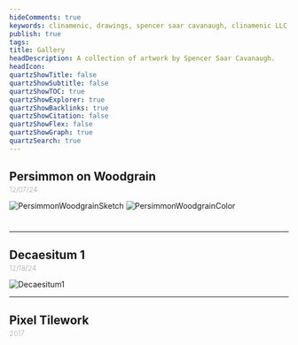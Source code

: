 ```yaml
---
hideComments: true
keywords: clinamenic, drawings, spencer saar cavanaugh, clinamenic LLC
publish: true
tags:
title: Gallery
headDescription: A collection of artwork by Spencer Saar Cavanaugh.
headIcon:
quartzShowTitle: false
quartzShowSubtitle: false
quartzShowTOC: true
quartzShowExplorer: true
quartzShowBacklinks: true
quartzShowCitation: false
quartzShowFlex: false
quartzShowGraph: true
quartzSearch: true
---
```


<style>

    .center{
        &h2 {
            font-weight: 200;
            font-size: 1.2rem;
            font-style: italic;
        }
    }
    

</style>

## Persimmon on Woodgrain

<p style="font-weight: 100; margin-top: -0.85rem; font-size: 0.8rem">12/07/24</p>

<div class="gallery2">
    <img
        src="https://arweave.net/48mosvTgcPAB8UGHcNamtmb-mVUo-TV1LMp1QasMegw"
        class="gallery-img"
        style="border: 1px solid var(--dark);"
        alt="PersimmonWoodgrainSketch"
    />
    <img
        src="https://arweave.net/iGSctzmRYUXGMtjrmVHb1Sj0Cz3YKZte-sCfsEzZNKw"
        class="gallery-img"
        style="border: 1px solid var(--dark);"
        alt="PersimmonWoodgrainColor"
    />
</div>

<div style="height: 1.5rem;"></div>

---

## Decaesitum 1

<p style="font-weight: 100; margin-top: -0.85rem; font-size: 0.8rem">12/18/24</p>

<div class="gallery1">
    <img
        src="https://arweave.net/-RUdHBA8UOxh6M1M-WLU9W0GMt4bIgGd1WFynVwilz0"
        class="gallery-img"
        style="border: 1px solid var(--dark); padding: 0rem !important;"
        alt="Decaesitum1"
    />
</div>

---

## Pixel Tilework

<p style="font-weight: 100; margin-top: -0.85rem; font-size: 0.8rem">2017</p>

<div class="gallery2">
    <img
        src="https://arweave.net/vlIc1LrVENeo81U-QGJMOj_IUey4_hVLyT1Y1Pz4oBw"
        class="gallery-img"
        style="border: 0px solid var(--dark);"
        alt=""
    />
    <img
        src="https://arweave.net/VapXxWnNXUV-akAHgCoGEvw0icuoa9EHAoUb1rTq6vU"
        class="gallery-img"
        style="border: 0px solid var(--dark);"
        alt=""
    />
</div>

<div class="gallery3" style="margin-top: 1rem;">
    <img
        src="https://arweave.net/ipvslDIYy5BKOZPsmPL5ouWwenhYBwBalnhDhzink6k"
        class="gallery-img"
        style="border: 0px solid var(--dark);"
        alt=""
    />
    <img
        src="https://arweave.net/5cFcQwlnF5eAMlbxqUmjwZKPajU2KWe5Jp48MYorZuo"
        class="gallery-img"
        style="border: 0px solid var(--dark);"
        alt=""
    />
    <img
        src="https://arweave.net/U7bITIeGwgwMqCzsNQ5up37LuM8xAnbqzevUTOcu5hk"
        class="gallery-img"
        style="border: 0px solid var(--dark);"
        alt=""
    />
</div>
